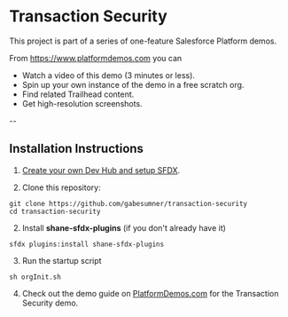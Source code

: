 # Transaction Security

This project is part of a series of one-feature Salesforce Platform demos.

From <https://www.platformdemos.com> you can

- Watch a video of this demo (3 minutes or less).
- Spin up your own instance of the demo in a free scratch org.
- Find related Trailhead content.
- Get high-resolution screenshots.

--

## Installation Instructions

1. [Create your own Dev Hub and setup SFDX](https://trailhead.salesforce.com/en/content/learn/modules/sfdx_app_dev/sfdx_app_dev_setup_dx).


1. Clone this repository:

```
git clone https://github.com/gabesumner/transaction-security
cd transaction-security
```

2. Install **shane-sfdx-plugins** (if you don't already have it)

  ```
  sfdx plugins:install shane-sfdx-plugins
  ```

3. Run the startup script

  ```
  sh orgInit.sh
  ```

4. Check out the demo guide on [PlatformDemos.com](https://www.platformdemos.com) for the Transaction Security demo.